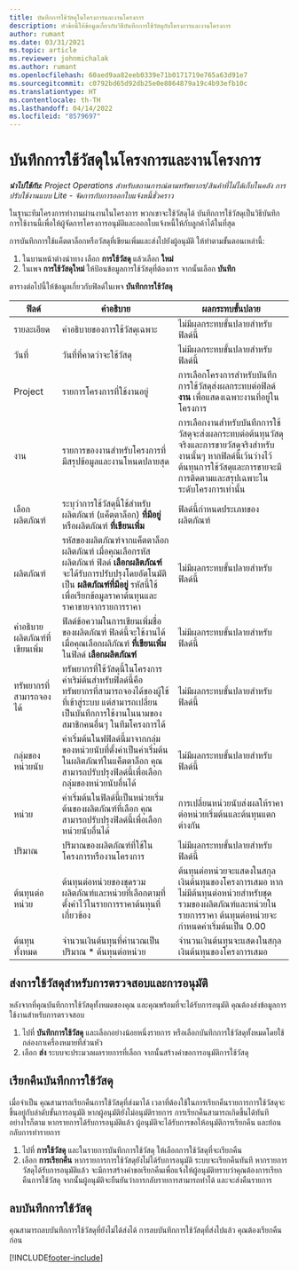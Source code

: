 ```yaml
---
title: บันทึกการใช้วัสดุในโครงการและงานโครงการ
description: หัวข้อนี้ให้ข้อมูลเกี่ยวกับวิธีบันทึกการใช้วัสดุกับโครงการและงานโครงการ
author: rumant
ms.date: 03/31/2021
ms.topic: article
ms.reviewer: johnmichalak
ms.author: rumant
ms.openlocfilehash: 60aed9aa82eeb0339e71b0171719e765a63d91e7
ms.sourcegitcommit: c0792bd65d92db25e0e8864879a19c4b93efb10c
ms.translationtype: HT
ms.contentlocale: th-TH
ms.lasthandoff: 04/14/2022
ms.locfileid: "8579697"
---
```

# <a name="record-material-usage-on-projects-and-project-tasks"></a>บันทึกการใช้วัสดุในโครงการและงานโครงการ

_**นำไปใช้กับ:** Project Operations สำหรับสถานการณ์ตามทรัพยากร/สินค้าที่ไม่ได้เก็บในคลัง การปรับใช้งานแบบ Lite - จัดการกับการออกใบแจ้งหนี้ชั่วคราว_

ในฐานะทีมโครงการทำงานผ่านงานในโครงการ พวกเขาจะใช้วัสดุได้ บันทึกการใช้วัสดุเป็นวิธีบันทึกการใช้งานนี้เพื่อให้ผู้จัดการโครงการอนุมัติและออกใบแจ้งหนี้ให้กับลูกค้าได้ในที่สุด 

การบันทึกการใช้แค็ตตาล็อกหรือวัสดุที่เขียนเพิ่มและส่งไปยังผู้อนุมัติ ให้ทำตามขั้นตอนเหล่านี้: 

1. ในบานหน้าต่างนำทาง เลือก **การใช้วัสดุ** แล้วเลือก **ใหม่**
2. ในเพจ **การใช้วัสดุใหม่** ให้ป้อนข้อมูลการใช้วัสดุที่ต้องการ จากนั้นเลือก **บันทึก**

ตารางต่อไปนี้ให้ข้อมูลเกี่ยวกับฟิลด์ในเพจ **บันทึกการใช้วัสดุ** 

| **ฟิลด์** | **คำอธิบาย** | **ผลกระทบขั้นปลาย** |
| --- | --- | --- |
| รายละเอียด | คำอธิบายของการใช้วัสดุเฉพาะ | ไม่มีผลกระทบขั้นปลายสำหรับฟิลด์นี้ |
| วันที่ | วันที่ที่คาดว่าจะใช้วัสดุ | ไม่มีผลกระทบขั้นปลายสำหรับฟิลด์นี้ |
| Project | รายการโครงการที่ใช้งานอยู่ | การเลือกโครงการสำหรับบันทึกการใช้วัสดุส่งผลกระทบต่อฟิลด์ **งาน** เพื่อแสดงเฉพาะงานที่อยู่ในโครงการ |
| งาน | รายการของงานสำหรับโครงการที่มีสรุปข้อมูลและงานโหนดปลายสุด | การเลือกงานสำหรับบันทึกการใช้วัสดุจะส่งผลกระทบต่อต้นทุนวัสดุจริงและการขายวัสดุจริงสำหรับงานนั้นๆ หากฟิลด์นี้เว้นว่างไว้ ต้นทุนการใช้วัสดุและการขายจะมีการติดตามและสรุปเฉพาะในระดับโครงการเท่านั้น |
| เลือกผลิตภัณฑ์ | ระบุว่าการใช้วัสดุนี้ใช้สำหรับผลิตภัณฑ์ (แค็ตตาล็อก) **ที่มีอยู่** หรือผลิตภัณฑ์ **ที่เขียนเพิ่ม** | ฟิลด์นี้กำหนดประเภทของผลิตภัณฑ์ |
| ผลิตภัณฑ์ | รหัสของผลิตภัณฑ์จากแค็ตตาล็อกผลิตภัณฑ์ เมื่อคุณเลือกรหัสผลิตภัณฑ์ ฟิลด์ **เลือกผลิตภัณฑ์** จะได้รับการปรับปรุงโดยอัตโนมัติเป็น **ผลิตภัณฑ์ที่มีอยู่** รหัสนี้ใช้เพื่อเรียกข้อมูลราคาต้นทุนและราคาขายจากรายการราคา | ไม่มีผลกระทบขั้นปลายสำหรับฟิลด์นี้ |
| คำอธิบายผลิตภัณฑ์ที่เขียนเพิ่ม | ฟิลด์ข้อความในการเขียนเพิ่มชื่อของผลิตภัณฑ์ ฟิลด์นี้จะใช้งานได้เมื่อคุณเลือกผลิภัณฑ์ **ที่เขียนเพิ่ม** ในฟิลด์ **เลือกผลิตภัณฑ์**| ไม่มีผลกระทบขั้นปลายสำหรับฟิลด์นี้ |
| ทรัพยากรที่สามารถจองได้| ทรัพยากรที่ใช้วัสดุนี้ในโครงการ ค่าเริม่ต้นสำหรับฟิลด์นี้คือทรัพยากรที่สามารถจองได้ของผู้ใช้ที่เข้าสู่ระบบ แต่สามารถเปลี่ยนเป็นบันทึกการใช้งานในนามของสมาชิกคนอื่นๆ ในทีมโครงการได้ | ไม่มีผลกระทบขั้นปลายสำหรับฟิลด์นี้ |
| กลุ่มของหน่วยนับ | ค่าเริ่มต้นในฟฟิลด์นี้มาจากกลุ่มของหน่วยนับที่ตั้งค่าเป็นค่าเริ่มต้นในผลิตภัณฑ์ในแค็ตตาล็อก คุณสามารถปรับปรุงฟิลด์นี้เพื่อเลือกกลุ่มของหน่วยนับอื่นได้ | ไม่มีผลกระทบขั้นปลายสำหรับฟิลด์นี้ |
| หน่วย | ค่าเริ่มต้นในฟิลด์นี้เป็นหน่วยเริ่มต้นของผลิตภัณฑ์ที่เลือก คุณสามารถปรับปรุงฟิลด์นี้เพื่อเลือกหน่วยนับอื่นได้ | การเปลี่ยนหน่วยนับส่งผลให้ราคาต่อหน่วยเริ่มต้นและต้นทุนแตกต่างกัน |
| ปริมาณ | ปริมาณของผลิตภัณฑ์ที่ใช้ในโครงการหรืองานโครงการ | ไม่มีผลกระทบขั้นปลายสำหรับฟิลด์นี้ |
| ต้นทุนต่อหน่วย | ต้นทุนต่อหน่วยของชุดรวมผลิตภัณฑ์และหน่วยที่เลือกตามที่ตั้งค่าไว้ในรายการราคาต้นทุนที่เกี่ยวข้อง | ต้นทุนต่อหน่วยจะแสดงในสกุลเงินต้นทุนของโครงการเสมอ หากไม่มีต้นทุนต่อหน่วยสำหรับชุดรวมของผลิตภัณฑ์และหน่วยในรายการราคา ต้นทุนต่อหน่วยจะกำหนดค่าเริ่มต้นเป็น 0.00 |
| ต้นทุนทั้งหมด | จำนวนเงินต้นทุนที่คำนวณเป็นปริมาณ \* ต้นทุนต่อหน่วย| จำนวนเงินต้นทุนจะแสดงในสกุลเงินต้นทุนของโครงการเสมอ |


## <a name="submit-material-usage-for-review-and-approval"></a>ส่งการใช้วัสดุสำหรับการตรวจสอบและการอนุมัติ 
หลังจากที่คุณบันทึกการใช้วัสดุทั้งหมดของคุณ และคุณพร้อมที่จะได้รับการอนุมัติ คุณต้องส่งข้อมูลการใช้งานสำหรับการตรวจสอบ

1. ไปที่ **บันทึกการใช้วัสดุ** และเลือกอย่างน้อยหนึ่งรายการ หรือเลือกบันทึกการใช้วัสดุทั้งหมดโดยใช้กล่องกาเครื่องหมายที่ส่วนหัว
2. เลือก **ส่ง** ระบบจะประมวลผลรายการที่เลือก จากนั้นสร้างคำขอการอนุมัติการใช้วัสดุ

## <a name="recall-a-material-usage-log"></a>เรียกคืนบันทึกการใช้วัสดุ

เมื่อจำเป็น คุณสามารถเรียกคืนการใช้วัสดุที่ส่งมาได้ เวลาที่ต้องใช้ในการเรียกคืนรายการการใช้วัสดุจะขึ้นอยู่กับลำดับขั้นการอนุมัติ  หากผู้อนุมัติยังไม่อนุมัติรายการ การเรียกคืนสามารถเกิดขึ้นได้ทันที อย่างไรก็ตาม หากรายการได้รับการอนุมัติแล้ว ผู้อนุมัติจะได้รับการขอให้อนุมัติการเรียกคืน และย้อนกลับการทำรายการ

1. ไปที่ **การใช้วัสดุ** และในรายการบันทึกการใช้วัสดุ ให้เลือกการใช้วัสดุที่จะเรียกคืน
2. เลือก **การเรียกคืน** หากรายการการใช้วัสดุยังไม่ได้รับการอนุมัติ ระบบจะเรียกคืนทันที หากรายการวัสดุได้รับการอนุมัติแล้ว จะมีการสร้างคำขอเรียกคืนเพื่อแจ้งให้ผู้อนุมัติทราบว่าคุณต้องการเรียกคืนการใช้วัสดุ จากนั้นผู้อนุมัติจะยืนยันว่าการกลับรายการสามารถทำได้ และจะส่งคืนรายการ

## <a name="delete-a-material-usage-log"></a>ลบบันทึกการใช้วัสดุ

คุณสามารถลบบันทึกการใช้วัสดุที่ยังไม่ได้ส่งได้ การลบบันทึกการใช้วัสดุที่ส่งไปแล้ว คุณต้องเรียกคืนก่อน



[!INCLUDE[footer-include](../includes/footer-banner.md)]
